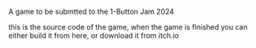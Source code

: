 A game to be submtted to the 1-Button Jam 2024

this is the source code of the game, when the game is finished you can either build it from here, or download it from itch.io
